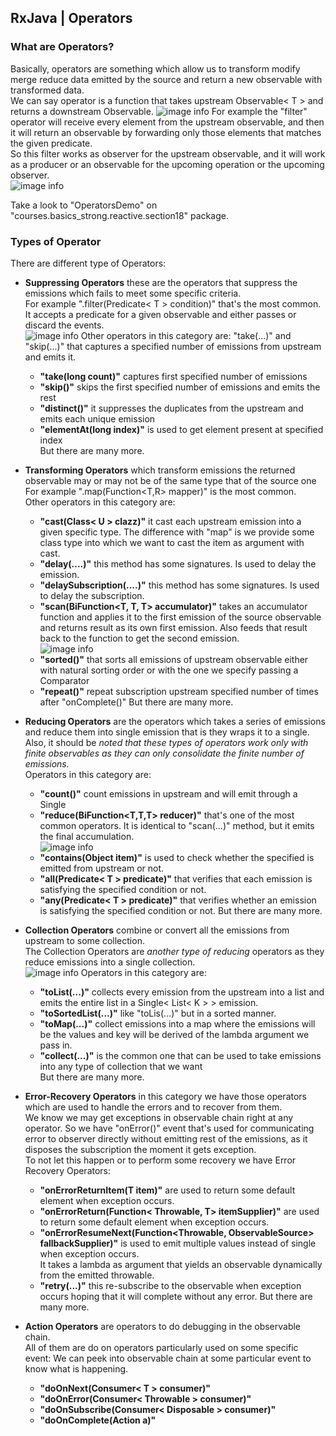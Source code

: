 ## RxJava | Operators

### What are Operators?
Basically, operators are something which allow us to transform modify merge reduce data emitted by the source and return a new observable with transformed data.  
We can say operator is a function that takes upstream Observable< T > and returns a downstream Observable<R>.
![image info](./imgs/Schermata_20240905_153516.png "Operators")
For example the "filter" operator will receive every element from the upstream observable, and then it will return an observable by forwarding only those elements that matches the given predicate.  
So this filter works as observer for the upstream observable, and it will work as a producer or an observable for the upcoming operation or the upcoming observer.  
![image info](./imgs/Schermata_20240905_154234.png "Filter Operator Example")

Take a look to "OperatorsDemo" on "courses.basics_strong.reactive.section18" package.

### Types of Operator
There are different type of Operators:
- **Suppressing Operators** these are the operators that suppress the emissions which fails to meet some specific criteria.  
  For example ".filter(Predicate< T > condition)" that's the most common.  
  It accepts a predicate for a given observable and either passes or discard the events.  
  ![image info](./imgs/Schermata_20240905_161932.png "Filter Operator Marble Diagram")
  Other operators in this category are: "take(...)" and "skip(...)" that captures a specified number of emissions from upstream and emits it.
  - **"take(long count)"** captures first specified number of emissions
  - **"skip()"** skips the first specified number of emissions and emits the rest
  - **"distinct()"** it suppresses the duplicates from the upstream and emits each unique emission
  - **"elementAt(long index)"** is used to get element present at specified index  
  But there are many more.

- **Transforming Operators** which transform emissions the returned observable may or may not be of the same type that of the source one  
  For example ".map(Function<T,R> mapper)" is the most common.  
  Other operators in this category are:
  - **"cast(Class< U > clazz)"** it cast each upstream emission into a given specific type. The difference with "map" is we provide some class type into which we want to cast the item as argument with cast.
  - **"delay(....)"** this method has some signatures. Is used to delay the emission.
  - **"delaySubscription(....)"** this method has some signatures. Is used to delay the subscription.
  - **"scan(BiFunction<T, T, T> accumulator)"** takes an accumulator function and applies it to the first emission of the source observable and returns result as its own first emission. Also feeds that result back to the function to get the second emission.  
    ![image info](./imgs/Schermata_20240905_164925.png "Scan Operator example")
  - **"sorted()"** that sorts all emissions of upstream observable either with natural sorting order or with the one we specify passing a Comparator
  - **"repeat()"** repeat subscription upstream specified number of times after "onComplete()"
  But there are many more.

- **Reducing Operators** are the operators which takes a series of emissions and reduce them into single emission that is they wraps it to a single.  
  Also, it should be *noted that these types of operators work only with finite observables as they can only consolidate the finite number of emissions.*  
  Operators in this category are:
  - **"count()"** count emissions in upstream and will emit through a Single
  - **"reduce(BiFunction<T,T,T> reducer)"** that's one of the most common operators. It is identical to "scan(...)" method, but it emits the final accumulation.  
    ![image info](./imgs/Schermata_20240905_171007.png "Reduce Operator example")
  - **"contains(Object item)"** is used to check whether the specified is emitted from upstream or not.
  - **"all(Predicate< T > predicate)"** that verifies that each emission is satisfying the specified condition or not.
  - **"any(Predicate< T > predicate)"** that verifies whether an emission is satisfying the specified condition or not.
    But there are many more.

- **Collection Operators** combine or convert all the emissions from upstream to some collection.  
  The Collection Operators are *another type of reducing* operators as they reduce emissions into a single collection.  
  ![image info](./imgs/Schermata_20240905_172224.png "Collection Operators")
  Operators in this category are:
  - **"toList(...)"** collects every emission from the upstream into a list and emits the entire list in a Single< List< K > > emission.  
  - **"toSortedList(...)"** like "toLis(...)" but in a sorted manner.  
  - **"toMap(...)"** collect emissions into a map where the emissions will be the values and key will be derived of the lambda argument we pass in.  
  - **"collect(...)"** is the common one that can be used to take emissions into any type of collection that we want  
    But there are many more.

- **Error-Recovery Operators** in this category we have those operators which are used to handle the errors and to recover from them.  
  We know we may get exceptions in observable chain right at any operator. So we have "onError()" event that's used for communicating error to observer directly without emitting rest of the emissions, as it disposes the subscription the moment it gets exception.  
  To not let this happen or to perform some recovery we have Error Recovery Operators:
  - **"onErrorReturnItem(T item)"** are used to return some default element when exception occurs.
  - **"onErrorReturn(Function< Throwable, T> itemSupplier)"** are used to return some default element when exception occurs.
  - **"onErrorResumeNext(Function<Throwable, ObservableSource<T>> fallbackSupplier)"** is used to emit multiple values instead of single when exception occurs.  
    It takes a lambda as argument that yields an observable dynamically from the emitted throwable.
  - **"retry(...)"** this re-subscribe to the observable when exception occurs hoping that it will complete without any error.
    But there are many more.

- **Action Operators** are operators to do debugging in the observable chain.  
  All of them are do on operators particularly used on some specific event:
  We can peek into observable chain at some particular event to know what is happening.
  - **"doOnNext(Consumer< T > consumer)"**
  - **"doOnError(Consumer< Throwable > consumer)"**
  - **"doOnSubscribe(Consumer< Disposable > consumer)"**
  - **"doOnComplete(Action a)"**